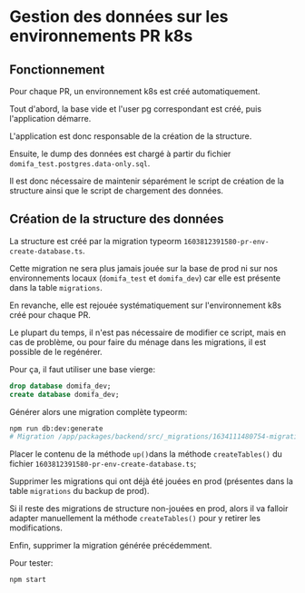 # Gestion des données sur les environnements PR k8s

## Fonctionnement

Pour chaque PR, un environnement k8s est créé automatiquement.

Tout d'abord, la base vide et l'user pg correspondant est créé, puis l'application démarre.

L'application est donc responsable de la création de la structure.

Ensuite, le dump des données est chargé à partir du fichier `domifa_test.postgres.data-only.sql`.

Il est donc nécessaire de maintenir séparément le script de création de la structure ainsi que le script de chargement des données.

## Création de la structure des données

La structure est créé par la migration typeorm `1603812391580-pr-env-create-database.ts`.

Cette migration ne sera plus jamais jouée sur la base de prod ni sur nos environnements locaux (`domifa_test` et `domifa_dev`) car elle est présente dans la table `migrations`.

En revanche, elle est rejouée systématiquement sur l'environnement k8s créé pour chaque PR.

Le plupart du temps, il n'est pas nécessaire de modifier ce script, mais en cas de problème, ou pour faire du ménage dans les migrations, il est possible de le regénérer.

Pour ça, il faut utiliser une base vierge:

```sql
drop database domifa_dev;
create database domifa_dev;
```

Générer alors une migration complète typeorm:

```bash
npm run db:dev:generate
# Migration /app/packages/backend/src/_migrations/1634111480754-migration.ts has been generated successfully.
```

Placer le contenu de la méthode `up()`dans la méthode `createTables()` du fichier `1603812391580-pr-env-create-database.ts`;

Supprimer les migrations qui ont déjà été jouées en prod (présentes dans la table `migrations` du backup de prod).

Si il reste des migrations de structure non-jouées en prod, alors il va falloir adapter manuellement la méthode `createTables()` pour y retirer les modifications.

Enfin, supprimer la migration générée précédemment.

Pour tester:

```bash
npm start
```
